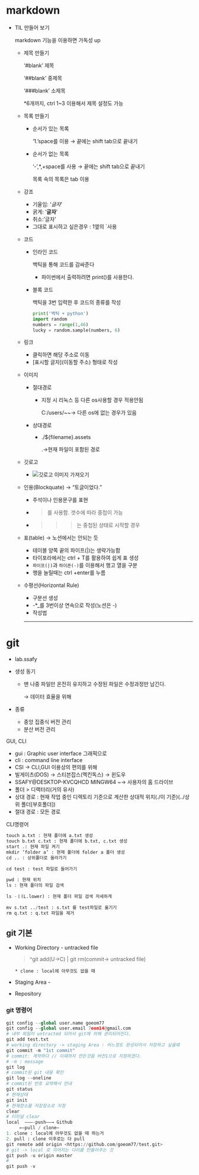 # markdown

- TIL 만들어 보기

  markdown 기능을 이용하면 가독성 up

  - 제목 만들기

    ‘#blank’ 제목

    ‘##blank’ 중제목

    ‘###blank’ 소제목

    *6개까지, ctrl 1~3 이용해서 제목 설정도 가능

  - 목록 만들기

    - 순서가 있는 목록

      ‘1.’space를 이용 → 끝에는 shift tab으로 끝내기

    - 순서가 없는 목록

      ‘-’,*,+space를 사용 → 끝에는 shift tab으로 끝내기

      목록 속의 목록은  tab 이용

  - 강조

    - 기울임: ‘*글자*’
    - 굵게: ‘**글자**’
    - 취소:’글자’
    - 그대로 표시하고 싶은경우 : 1옆의 `사용

  - 코드

    - 인라인 코드

      백틱을 통해 코드를 감싸준다

      - 파이썬에서 출력하려면 print()를 사용한다.

    - 블록 코드

      백틱을 3번 입력한 후 코드의 종류를 작성

      ```python
      print('백틱 + python')
      import random
      numbers = range(1,46)
      lucky = random.sample(numbers, 6)
      ```

  - 링크

    - 클릭하면 해당 주소로 이동
    - [표시할 글자](이동할 주소) 형태로 작성

  - 이미지

    - 절대경로

      - 지정 시 리눅스 등 다른 os사용할 경우 적용안됨

        C:/users/~~→ 다른 os에 없는 경우가 있음

    - 상대경로

      - ./${filename}.assets

        .→현재 파일이 포함된 경로

  - 깃로고

    - ![깃로고 이미지 가져오기](%5B%3Chttp://git-scm.com/images/logo@2x.png%3E%5D(%3Chttp://git-scm.com/images/logo@2x.png%3E))

  - 인용(Blockquate) → “토글이었다.”

    - 주석이나 인용문구를 표현

    - > 를 사용함. 갯수에 따라 중첩이 가능

    - > > > 는 중첩된 상태로 시작할 경우

  - 표(table) → 노션에서는 안되는 듯

    - 테이블 양쪽 끝의 파이프(|)는 생략가능함
    - 타이포라에서는 ctrl + T를 활용하여 쉽게 표 생성
    - `파이프(|)`과 `하이픈(-)`를 이용해서 행고 열을 구분
    - 행을 늘릴때는 ctrl +enter를 누름

  - 수평선(Horizontal Rule)

    - 구분선 생성
    - -*_를 3번이상 연속으로 작성(노션은 -)
    - 작성법

    ------

# git

- lab.ssafy

- 생성 동기

  - 맨 나중 파일만 온전히 유지하고 수정된 파일은 수정과정만 남긴다.

    → 데이터 효율을 위해

- 종류

  - 중앙 집중식 버전 관리
  - 분산 버전 관리

GUI, CLI

- gui : Graphic user interface 그래픽으로
- cli : command line interface
- CSI → CLI,GUI 이용상의 편의를 위해
- 빌게이츠(DOS) → 스티븐잡스(멕킨독스) → 윈도우
- SSAFY@DESKTOP-KVCQHCD MINGW64 ~→ 사용자의 홈 드라이브
- 폴더 > 디랙터리(거의 유사)
- 상대 경로 : 현재 작업 중인 디렉토리 기준으로 계산한 상대적 위치(./이 기준)(../상위 폴더[부호폴더])
- 절대 경로 : 모든 경로

CLI명령어

```python
touch a.txt : 현재 폴더에 a.txt 생성
touch b.txt c.txt : 현재 폴더에 b.txt, c.txt 생성
start .: 현재 파일 켜기
mkdir ‘folder a’ : 현재 폴더에 folder a 폴더 생성
cd .. : 상위폴더로 올라가기
  
cd test : test 파일로 들어가기
    
pwd : 현재 위치
ls : 현재 폴더의 파일 검색
   
ls -ㅣ(L.lower) : 현재 폴더 파일 검색 자세하게
    
mv s.txt ../test : s.txt 를 test파일로 옮기기
rm q.txt : q.txt 파일을 제거
```

## git 기본

- Working Directory - untracked file

  > ^git add(U→C) | git rm(commit→ untracked file)

  ```
  * clone : local에 아무것도 없을 때
  ```

- Staging Area -

- Repository

### git 명령어

```python
git config --global user.name goeom77
git config --global user.email 7eom14@gmail.com
# 내부 파일이 untracted 되어서 git에 의해 관리되어진다.
git add test.txt
# working directory -> staging Area : 어느정도 완성되어서 저장하고 싶을때
git commit -m "1st commit"
# commit: 계약하다 // 이때까지 만든것을 버전1으로 지정하겠다.
# -m : message
git log
# commit된 git 내용 확인
git log --oneline
# commit된 번호 요약해서 안내
git status
# 현재상태
git init
# 현재장소를 저장장소로 지정
clear
# 터미널 clear
local  ———-push——→ Github
     ←—pull / clone—
1. clone : local에 아무것도 없을 때 하는거
2. pull : clone 이후로는 다 pull
git remote add origin <https://github.com/goeom77/test.git>
# git -> local 로 이어지는 다리를 만들어주는 것
git push -u origin master
# 
git push -v
```